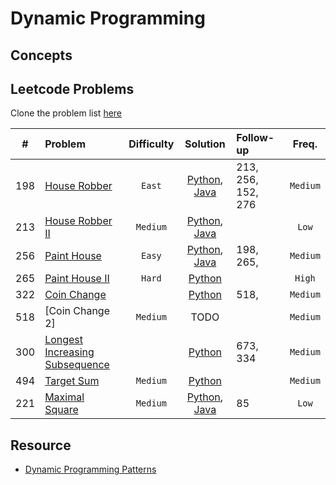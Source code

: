 # Dynamic Programming

## Concepts

## Leetcode Problems

Clone the problem list [here](https://leetcode.com/list/xtpm1kjt)

|  #  | Problem                                                                                         | Difficulty |                               Solution                                | Follow-up          |  Freq.   |
| :-: | :---------------------------------------------------------------------------------------------- | :--------: | :-------------------------------------------------------------------: | :----------------- | :------: |
| 198 | [House Robber](https://leetcode.com/problems/house-robber/)                                     |   `East`   |  [Python](./python/house_robber.py), [Java](./java/HouseRobber.java)  | 213, 256, 152, 276 | `Medium` |
| 213 | [House Robber II](https://leetcode.com/problems/house-robber-ii/)                               |  `Medium`  | [Python](./python/house_robber.py), [Java](./java/HouseRobberII.java) |                    |  `Low`   |
| 256 | [Paint House](https://leetcode.com/problems/paint-house/)                                       |   `Easy`   |   [Python](./python/paint_house.py), [Java](./java/PaintHouse.java)   | 198, 265,          | `Medium` |
| 265 | [Paint House II](https://leetcode.com/problems/paint-house-ii/)                                 |   `Hard`   |                   [Python](./python/paint_house.py)                   |                    |  `High`  |
| 322 | [Coin Change](https://leetcode.com/problems/coin-change/)                                       |            |                    [Python](./python/coin_change)                     | 518,               | `Medium` |
| 518 | [Coin Change 2]                                                                                 |  `Medium`  |                                 TODO                                  |                    | `Medium` |
| 300 | [Longest Increasing Subsequence](https://leetcode.com/problems/longest-increasing-subsequence/) |            |                   [Python](./python/length_of_LIS)                    | 673, 334           | `Medium` |
| 494 | [Target Sum](https://leetcode.com/problems/target-sum/)                                         |  `Medium`  |                   [Python](./python/target_sum.py)                    |                    | `Medium` |
| 221 | [Maximal Square](https://leetcode.com/problems/maximal-square/)                                 |  `Medium`  |   [Python](./python/maximal_square.py), [Java](MaximalSquare.java)    | 85                 |  `Low`   |

## Resource

- [Dynamic Programming Patterns](https://leetcode.com/discuss/general-discussion/458695/Dynamic-Programming-Patterns)
